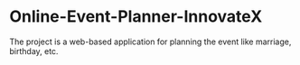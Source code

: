 # Online-Event-Planner-InnovateX
The project is a web-based application for planning the event like marriage, birthday, etc.
